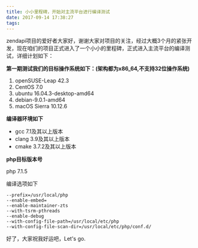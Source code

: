 ```yaml
---
title: 小小里程碑，开始对主流平台进行编译测试
date: 2017-09-14 17:38:27
tags:
---
```

zendapi项目的爱好者大家好，谢谢大家对项目的关注，经过大概3个月的紧张开发，现在咱们的项目正式进入了一个小小的里程碑，正式进入主流平台的编译测试，详细计划如下：

**第一期测试我们的目标操作系统如下：(架构都为x86_64,不支持32位操作系统)**
1. openSUSE-Leap 42.3 
2. CentOS 7.0
3. ubuntu 16.04.3-desktop-amd64
4. debian-9.0.1-amd64
5. macOS Sierra 10.12.6

**编译器环境如下**
* gcc 7.1及其以上版本
* clang 3.9及其以上版本
* cmake 3.7.2及其以上版本

**php目标版本号**

php 7.1.5

编译选项如下
```
--prefix=/usr/local/php
--enable-embed=
--enable-maintainer-zts 
--with-tsrm-pthreads 
--enable-debug 
--with-config-file-path=/usr/local/etc/php 
--with-config-file-scan-dir=/usr/local/etc/php/conf.d/
```

好了，大家祝我好运吧，Let's go.